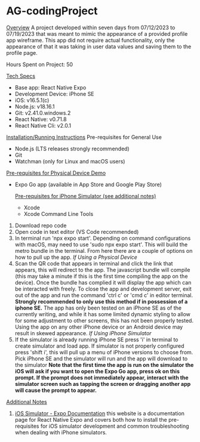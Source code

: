# AG-codingProject

<ins>Overview</ins>
A project developed within seven days from 07/12/2023 to 07/19/2023 that was meant to mimic the appearance of a provided profile app wireframe. This app did not require actual functionality, only the appearance of
that it was taking in user data values and saving them to the profile page.

Hours Spent on Project: 50

<ins>Tech Specs</ins>
- Base app: React Native Expo
- Development Device: iPhone SE
- iOS: v16.5.1(c)
- Node.js: v18.16.1
- Git: v2.41.0.windows.2
- React Native: v0.71.8
- React Native Cli: v2.0.1

<ins>Installation/Running Instructions</ins>
  Pre-requisites for General Use
- Node.js (LTS releases strongly recommended)
- Git
- Watchman (only for Linux and macOS users)

 <ins> Pre-requisites for Physical Device Demo</ins>
- Expo Go app (available in App Store and Google Play Store)

  <ins>Pre-requisites for iPhone Simulator (see additional notes)</ins>
  - Xcode
  - Xcode Command Line Tools

1. Download repo code
2. Open code in text editor (VS Code recommended)
3. In terminal run 'npx expo start'. Depending on command configurations with macOS, may need to use 'sudo npx expo start'. This will build the metro bundle in the terminal. From here there are a couple of options
   on how to pull up the app.
_If Using a Physical Device_
4. Scan the QR code that appears in terminal and click the link that appears, this will redirect to the app. The javascript bundle will compile (this may take a minute if this is the first
     time compiling the app on the device). Once the bundle has complied it will display the app which can be interacted with freely. To close the app and development server, exit out of the app and run the
     command 'ctrl c' or 'cmd c' in editor terminal.
     **Strongly recommended to only use this method if in possession of a iphone SE.** The app has only been tested on an iPhone SE as of the currently writing, and while it has some limited dynamic styling to allow
     for some adjustment to other screens, this has not been properly tested. Using the app on any other iPhone device or an Android device may result in skewed appearance.
_If Using iPhone Simulator_
4. If the simulator is already running iPhone SE press 'i' in terminal to create simulator and load app. If simulator is not properly configured press 'shift i', this will pull up a menu of iPhone versions to choose
   from. Pick iPhone SE and the simulator will run and the app will download to the simulator
   **Note that the first time the app is run on the simulator the iOS will ask if you want to open the Expo Go app, press ok on this prompt. If the prompt does not immediately appear, interact with the simulator
   screen such as tapping the screen or dragging another app will cause the prompt to appear.**

<ins>Additional Notes</ins>
1. [iOS Simulator - Expo Documentation](https://docs.expo.dev/workflow/ios-simulator/) this website is a documentation page for React Native Expo and covers both how to install the pre-requisites for iOS simulator development and common troubleshooting
  when dealing with iPhone simulators.
  
